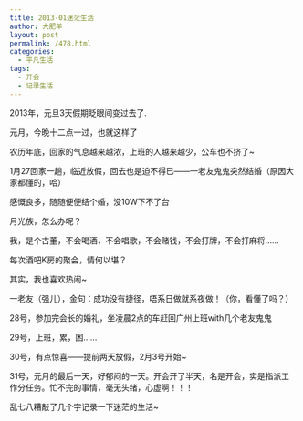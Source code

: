 ```yaml
---
title: 2013-01迷茫生活
author: 大肥羊
layout: post
permalink: /478.html
categories:
  - 平凡生活
tags:
  - 开会
  - 记录生活
---
```

2013年，元旦3天假期眨眼间变过去了.

元月，今晚十二点一过，也就这样了

农历年底，回家的气息越来越浓，上班的人越来越少，公车也不挤了~

1月27回家一趟，临近放假，回去也是迫不得已——一老友鬼鬼突然结婚（原因大家都懂的，哈）

感慨良多，随随便便结个婚，没10W下不了台

月光族，怎么办呢？  


  
我，是个古董，不会喝酒，不会唱歌，不会赌钱，不会打牌，不会打麻将……

每次酒吧K房的聚会，情何以堪？

其实，我也喜欢热闹~

一老友（强儿），金句：成功没有捷径，唔系日做就系夜做！（你，看懂了吗？）

28号，参加完会长的婚礼，坐凌晨2点的车赶回广州上班with几个老友鬼鬼

29号，上班，累，困……

30号，有点惊喜——提前两天放假，2月3号开始~

31号，元月的最后一天，好郁闷的一天。开会开了半天，名是开会，实是指派工作分任务。忙不完的事情，毫无头绪，心虚啊！！！

乱七八糟敲了几个字记录一下迷茫的生活~